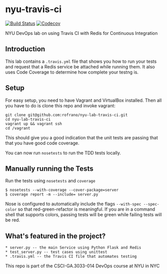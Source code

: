 # nyu-travis-ci

[![Build Status](https://travis-ci.org/rachitmehrotra1/nyu-lab-travis-ci.svg?branch=master)](https://travis-ci.org/rachitmehrotra1/nyu-lab-travis-ci.svg?branch=master)
[![Codecov](https://img.shields.io/codecov/c/github/rofrano/nyu-lab-travis-ci.svg)]()

NYU DevOps lab on using Travis CI with Redis for Continuous Integration

## Introduction

This lab contains a `.travis.yml` file that shows you how to run your tests and request that a Redis service be attached while running them. It also uses Code Coverage to determine how complete your testng is.

## Setup

For easy setup, you need to have Vagrant and VirtualBox installed. Then all you have to do is clone this repo and invoke vagrant:

    git clone git@github.com:rofrano/nyu-lab-travis-ci.git
    cd nyu-lab-travis-ci
    vagrant up && vagrant ssh
    cd /vagrant

This should give you a good indication that the unit tests are passing that that you have good code coverage.

You can now run `nosetests` to run the TDD tests locally.

## Manually running the Tests

Run the tests using `nosetests` and `coverage`

    $ nosetests --with-coverage --cover-package=server
    $ coverage report -m --include= server.py

Nose is configured to automatically include the flags `--with-spec --spec-color` so that red-green-refactor is meaningful. If you are in a command shell that supports colors, passing tests will be green while failing tests will be red.

## What's featured in the project?

    * server.py -- the main Service using Python Flask and Redis
    * test_server.py -- test cases using unittest
    * .travis.yml -- the Travis CI file that automates testing

This repo is part of the CSCI-GA.3033-014 DevOps course at NYU in NYC
